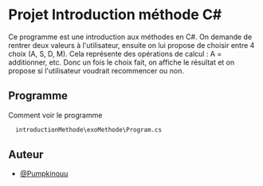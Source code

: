 # Projet Introduction méthode C#

Ce programme est une introduction aux méthodes en C#. On demande de rentrer deux valeurs à l'utilisateur, ensuite on lui propose de choisir entre 4 choix (A, S, D, M). Cela représente des opérations de calcul : A = additionner, etc. Donc un fois le choix fait, on affiche le résultat et on propose si l'utilisateur voudrait recommencer ou non. 

## Programme

Comment voir le programme

```bash
  introductionMethode\exoMethode\Program.cs
```
    
## Auteur

- [@Pumpkinouu](https://github.com/Pumpkinouu)
